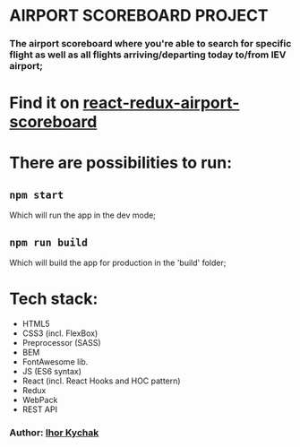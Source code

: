 AIRPORT SCOREBOARD PROJECT
=====================
### The airport scoreboard where you're able to search for specific flight as well as all flights arriving/departing today to/from IEV airport;
# Find it on [react-redux-airport-scoreboard](https://adoring-sinoussi-1e6f22.netlify.app/?#)

# There are possibilities to run:
## `npm start`
Which will run the app in the dev mode;

## `npm run build`
Which will build the app for production in the 'build' folder;

# Tech stack:
* HTML5
* CSS3 (incl. FlexBox)
* Preprocessor (SASS)
* BEM 
* FontAwesome lib.
* JS (ES6 syntax)
* React (incl. React Hooks and HOC pattern)
* Redux
* WebPack
* REST API

### Author: [Ihor Kychak](https://www.linkedin.com/in/ihor-kychak-64a9ab160/)
